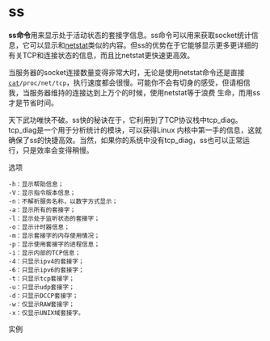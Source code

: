 # ss

**ss命令**用来显示处于活动状态的套接字信息。ss命令可以用来获取socket统计信息，它可以显示和[netstat](http://man.linuxde.net/netstat)类似的内容。但ss的优势在于它能够显示更多更详细的有关TCP和连接状态的信息，而且比netstat更快速更高效。

当服务器的socket连接数量变得非常大时，无论是使用netstat命令还是直接[`cat`](http://man.linuxde.net/cat)`/proc/net/tcp`，执行速度都会很慢。可能你不会有切身的感受，但请相信我，当服务器维持的连接达到上万个的时候，使用netstat等于浪费 生命，而用ss才是节省时间。

天下武功唯快不破。ss快的秘诀在于，它利用到了TCP协议栈中tcp\_diag。tcp\_diag是一个用于分析统计的模块，可以获得Linux 内核中第一手的信息，这就确保了ss的快捷高效。当然，如果你的系统中没有tcp\_diag，ss也可以正常运行，只是效率会变得稍慢。

选项

```text
-h：显示帮助信息；
-V：显示指令版本信息；
-n：不解析服务名称，以数字方式显示；
-a：显示所有的套接字；
-l：显示处于监听状态的套接字；
-o：显示计时器信息；
-m：显示套接字的内存使用情况；
-p：显示使用套接字的进程信息；
-i：显示内部的TCP信息；
-4：只显示ipv4的套接字；
-6：只显示ipv6的套接字；
-t：只显示tcp套接字；
-u：只显示udp套接字；
-d：只显示DCCP套接字；
-w：仅显示RAW套接字；
-x：仅显示UNIX域套接字。
```

实例

